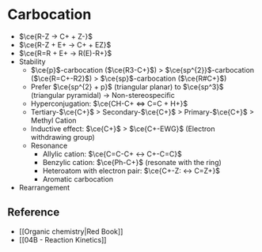 # Carbocation

- $\ce{R-Z -> C+ + Z-}$
- $\ce{R-Z + E+ -> C+ + EZ}$
- $\ce{R=R + E+ -> R(E)-R+}$
- Stability
  - $\ce{p}$-carbocation ($\ce{R3-C+}$) > $\ce{sp^{2}}$-carbocation ($\ce{R=C+-R2}$) > $\ce{sp}$-carbocation ($\ce{R#C+}$)
  - Prefer $\ce{sp^{2} + p}$ (triangular planar) to $\ce{sp^3}$ (triangular pyramidal) → Non-stereospecific
  - Hyperconjugation: $\ce{CH-C+ <=> C=C + H+}$
  - Tertiary-$\ce{C+}$ > Secondary-$\ce{C+}$ > Primary-$\ce{C+}$ > Methyl Cation
  - Inductive effect: $\ce{C+}$ > $\ce{C+-EWG}$ (Electron withdrawing group)
  - Resonance
	- Allylic cation: $\ce{C=C-C+ <-> C+-C=C}$
	- Benzylic cation: $\ce{Ph-C+}$ (resonate with the ring)
	- Heteroatom with electron pair: $\ce{C+-Z: <-> C=Z+}$
	- Aromatic carbocation
- Rearrangement

## Reference

- [[Organic chemistry|Red Book]]
- [[04B - Reaction Kinetics]]
